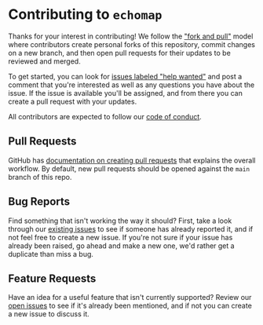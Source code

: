 # Contributing to `echomap`

Thanks for your interest in contributing! We follow the ["fork and pull"](https://docs.github.com/en/free-pro-team@latest/github/collaborating-with-issues-and-pull-requests/about-collaborative-development-models) model where contributors create personal forks of this repository, commit changes on a new branch, and then open pull requests for their updates to be reviewed and merged.

To get started, you can look for [issues labeled "help wanted"](https://github.com/pjsier/echomap/issues?q=is%3Aopen+is%3Aissue+label%3A%22help+wanted%22) and post a comment that you're interested as well as any questions you have about the issue. If the issue is available you'll be assigned, and from there you can create a pull request with your updates.

All contributors are expected to follow our [code of conduct](./CODE_OF_CONDUCT.md).

## Pull Requests

GitHub has [documentation on creating pull requests](https://docs.github.com/en/free-pro-team@latest/github/collaborating-with-issues-and-pull-requests/about-pull-requests) that explains the overall workflow. By default, new pull requests should be opened against the `main` branch of this repo.

## Bug Reports

Find something that isn't working the way it should? First, take a look through our [existing issues](https://github.com/pjsier/echomap/issues) to see if someone has already reported it, and if not feel free to create a new issue. If you're not sure if your issue has already been raised, go ahead and make a new one, we'd rather get a duplicate than miss a bug.

## Feature Requests

Have an idea for a useful feature that isn't currently supported? Review our [open issues](https://github.com/pjsier/echomap/issues) to see if it's already been mentioned, and if not you can create a new issue to discuss it.
